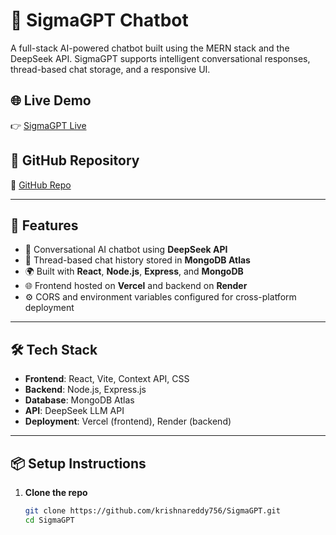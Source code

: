 # 🤖 SigmaGPT Chatbot

A full-stack AI-powered chatbot built using the MERN stack and the DeepSeek API. SigmaGPT supports intelligent conversational responses, thread-based chat storage, and a responsive UI.

## 🌐 Live Demo

👉 [SigmaGPT Live](https://sigma-gpt-43mi.vercel.app)

## 📁 GitHub Repository

🔗 [GitHub Repo](https://github.com/krishnareddy756/SigmaGPT)

---

## 🚀 Features

- 💬 Conversational AI chatbot using **DeepSeek API**
- 📁 Thread-based chat history stored in **MongoDB Atlas**
- 🌍 Built with **React**, **Node.js**, **Express**, and **MongoDB**
- 🌐 Frontend hosted on **Vercel** and backend on **Render**
- ⚙️ CORS and environment variables configured for cross-platform deployment

---

## 🛠️ Tech Stack

- **Frontend**: React, Vite, Context API, CSS
- **Backend**: Node.js, Express.js
- **Database**: MongoDB Atlas
- **API**: DeepSeek LLM API
- **Deployment**: Vercel (frontend), Render (backend)

---

## 📦 Setup Instructions

1. **Clone the repo**

   ```bash
   git clone https://github.com/krishnareddy756/SigmaGPT.git
   cd SigmaGPT
